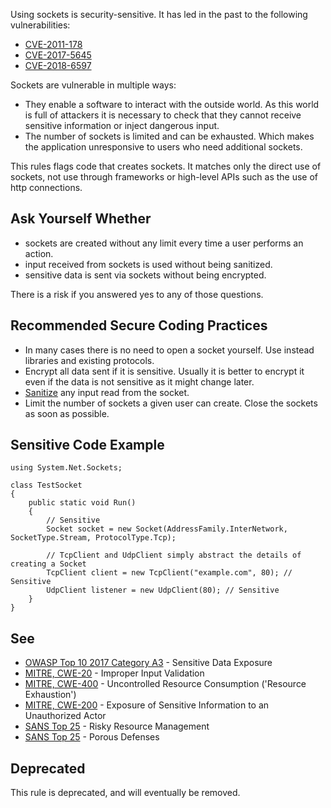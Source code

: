 Using sockets is security-sensitive. It has led in the past to the following vulnerabilities:
 
-  [CVE-2011-178](http://cve.mitre.org/cgi-bin/cvename.cgi?name=CVE-2011-1785)
-  [CVE-2017-5645](http://cve.mitre.org/cgi-bin/cvename.cgi?name=CVE-2017-5645)
-  [CVE-2018-6597](http://cve.mitre.org/cgi-bin/cvename.cgi?name=CVE-2018-6597)

Sockets are vulnerable in multiple ways:

-  They enable a software to interact with the outside world. As this world is full of attackers it is necessary to check that they cannot receive
  sensitive information or inject dangerous input.
-  The number of sockets is limited and can be exhausted. Which makes the application unresponsive to users who need additional sockets.

This rules flags code that creates sockets. It matches only the direct use of sockets, not use through frameworks or high-level APIs such as the use of http connections.
 
## Ask Yourself Whether

-  sockets are created without any limit every time a user performs an action.
-  input received from sockets is used without being sanitized.
-  sensitive data is sent via sockets without being encrypted.

There is a risk if you answered yes to any of those questions.
 
## Recommended Secure Coding Practices

-  In many cases there is no need to open a socket yourself. Use instead libraries and existing protocols.
-  Encrypt all data sent if it is sensitive. Usually it is better to encrypt it even if the data is not sensitive as it might change later.
-  [Sanitize](https://www.owasp.org/index.php/Input_Validation_Cheat_Sheet) any input read from the socket.
-  Limit the number of sockets a given user can create. Close the sockets as soon as possible.

## Sensitive Code Example

    using System.Net.Sockets;
    
    class TestSocket
    {
        public static void Run()
        {
            // Sensitive
            Socket socket = new Socket(AddressFamily.InterNetwork, SocketType.Stream, ProtocolType.Tcp);
    
            // TcpClient and UdpClient simply abstract the details of creating a Socket
            TcpClient client = new TcpClient("example.com", 80); // Sensitive
            UdpClient listener = new UdpClient(80); // Sensitive
        }
    }

## See

-  [OWASP Top 10 2017 Category A3](https://www.owasp.org/index.php/Top_10-2017_A3-Sensitive_Data_Exposure) - Sensitive Data Exposure
-  [MITRE, CWE-20](https://cwe.mitre.org/data/definitions/20) - Improper Input Validation
-  [MITRE, CWE-400](https://cwe.mitre.org/data/definitions/400) - Uncontrolled Resource Consumption ('Resource Exhaustion')
-  [MITRE, CWE-200](https://cwe.mitre.org/data/definitions/200) - Exposure of Sensitive Information to an Unauthorized Actor
-  [SANS Top 25](https://www.sans.org/top25-software-errors/#cat2) - Risky Resource Management
-  [SANS Top 25](https://www.sans.org/top25-software-errors/#cat3) - Porous Defenses

## Deprecated
 
This rule is deprecated, and will eventually be removed.